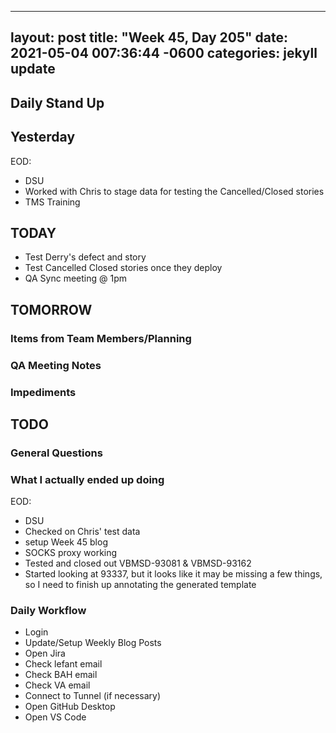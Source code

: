 
---
layout: post
title:  "Week 45, Day 205"
date:   2021-05-04 007:36:44 -0600
categories: jekyll update
---

## Daily Stand Up
## Yesterday
EOD:
* DSU
* Worked with Chris to stage data for testing the Cancelled/Closed stories
* TMS Training
   
## TODAY
* Test Derry's defect and story
* Test Cancelled Closed stories once they deploy
* QA Sync meeting @ 1pm

## TOMORROW

### Items from Team Members/Planning

### QA Meeting Notes

### Impediments

## TODO

### General Questions  

### What I actually ended up doing
EOD:
* DSU
* Checked on Chris' test data
* setup Week 45 blog
* SOCKS proxy working
* Tested and closed out VBMSD-93081 & VBMSD-93162
* Started looking at 93337, but it looks like it may be missing a few things, so I need to finish up annotating the generated template


### Daily Workflow
* Login
* Update/Setup Weekly Blog Posts
* Open Jira
* Check lefant email
* Check BAH email
* Check VA email
* Connect to Tunnel (if necessary)
* Open GitHub Desktop
* Open VS Code